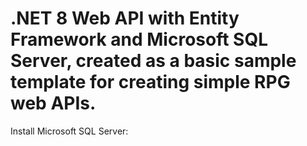 # .NET 8 Web API with Entity Framework and Microsoft SQL Server, created as a basic sample template for creating simple RPG web APIs.

Install Microsoft SQL Server:
